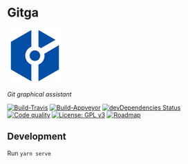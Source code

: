 # Gitga

<img src="https://github.com/SilentFlyBy/Gitga/blob/master/src/renderer/resources/img/gitga-icon.svg" width="128" />

*Git graphical assistant*

[![Build-Travis](https://img.shields.io/travis/SilentFlyBy/Gitga.svg?longCache=true&style=flat-square&logo=travis)](https://travis-ci.org/SilentFlyBy/Gitga/)
[![Build-Appveyor](https://img.shields.io/appveyor/ci/SilentFlyBy/Gitga.svg?longCache=true&style=flat-square&logo=appveyor)](https://ci.appveyor.com/project/SilentFlyBy/gitga)
[![devDependencies Status](https://img.shields.io/david/dev/SilentFlyBy/Gitga.svg?longCache=true&style=flat-square)](https://david-dm.org/SilentFlyBy/Gitga?type=dev)
[![Code quality](https://img.shields.io/codacy/grade/42dc5f4a495143c39fb8aa7d8678dfd3.svg?longCache=true&style=flat-square)](https://app.codacy.com/app/SilentFlyBy/Gitga/dashboard)
[![License: GPL v3](https://img.shields.io/badge/License-GPL%20v3-blue.svg?longCache=true&style=flat-square)](https://www.gnu.org/licenses/gpl-3.0)
[![Roadmap](https://img.shields.io/badge/📔-Roadmap-yellowgreen.svg?longCache=true&style=flat-square)](https://github.com/SilentFlyBy/Gitga/blob/master/Roadmap.md)

## Development

Run `yarn serve`
